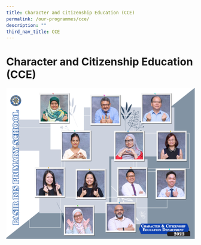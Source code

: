 ```yaml
---
title: Character and Citizenship Education (CCE)
permalink: /our-programmes/cce/
description: ""
third_nav_title: CCE
---
```

# **Character and Citizenship Education (CCE)**

![](/images/Department/CCE-updated.jpg)